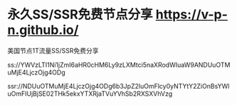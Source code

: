# 永久SS/SSR免费节点分享 https://v-p-n.github.io/

美国节点1T流量SS/SSR免费分享

ss://YWVzLTI1Ni1jZmI6aHR0cHM6Ly9zLXMtci5naXRodWIuaW9ANDUuOTMuMjE4LjczOjg4ODg

ssr://NDUuOTMuMjE4LjczOjg4ODg6b3JpZ2luOmFlcy0yNTYtY2ZiOnBsYWluOmFIUjBjSE02THk5ekxYTXRjaTVuYVhSb2RXSXVhVzg 
